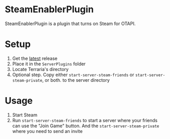 # SteamEnablerPlugin
SteamEnablerPlugin is a plugin that turns on Steam for OTAPI.

# Setup
1. Get the [latest](https://github.com/Arthri/SteamEnablerPlugin/releases/latest) release
2. Place it in the `ServerPlugins` folder
3. Locate Terraria's directory
4. Optional step. Copy either `start-server-steam-friends` or `start-server-steam-private`, or both. to the server directory

# Usage
1. Start Steam
2. Run `start-server-steam-friends` to start a server where your friends can use the "Join Game" button. And the `start-server-steam-private` where you need to send an invite
